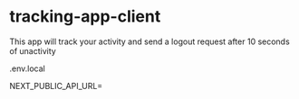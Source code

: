 # tracking-app-client

This app will track your activity and send a logout request after 10 seconds of unactivity

.env.local

NEXT_PUBLIC_API_URL=
